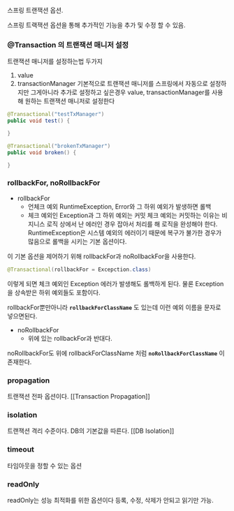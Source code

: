 스프링 트랜잭션 옵션.

스프링 트랙잭션 옵션을 통해 추가적인 기능을 추가 및 수정 할 수 있음.
### @Transaction 의 트랜잭션 매니저 설정
트랜잭션 매니저를 설정하는법 두가지
1. value
2. transactionManager
기본적으로 트랜잭션 매니저를 스프링에서 자동으로 설정하지만
그게아니라 추가로 설정하고 싶은경우 value, transactionManager를 사용해 원하는 트랜잭션 매니저로 설정한다

```java
@Transactional("testTxManager")
public void test() {

}

@Transactional("brokenTxManager")
public void broken() {

}
```
### rollbackFor, noRollbackFor

- rollbackFor
	-  언체크 예외 RuntimeException, Error와 그 하위 예외가 발생하면 롤백
	-  체크 예외인 Exception과 그 하위 예외는 커밋
체크 예외는 커밋하는 이유는 비지니스 로직 상에서 난 에러인 경우 잡아서 처리를 해 로직을 완성해야 한다.
RuntimeException은 시스템 예외의 에러이기 때문에 복구가 불가한 경우가 많음으로 롤백을 시키는 기본 옵션이다.

이 기본 옵션을 제어하기 위해 rollbackFor과 noRollbackFor을 사용한다.

```java
@Transactional(rollbackFor = Excepction.class)
```
이렇게 되면 체크 예외인 Exception 에러가 발생해도 롤백하게 된다.
물론 Exception을 상속받은 하위 예외들도 포함이다.


rollbackFor뿐만아니라 **`rollbackForClassName`** 도 있는데 이런 예외 이름을 문자로 넣으면된다.

- noRollbackFor
	- 위에 있는 rollbackFor과 반대다.

noRollbackFor도 위에 rollbackForClassName 처럼 **`noRollbackForClassName`** 이 존재한다.

### propagation
트랜잭션 전파 옵션이다.
[[Transaction Propagation]]

### isolation
트랜잭션 격리 수준이다.
DB의 기본값을 따른다.
[[DB Isolation]]

### timeout
타임아웃을 정할 수 있는 옵션

### readOnly
readOnly는 성능 최적화를 위한 옵션이다
등록, 수정, 삭제가 안되고 읽기만 가능.
